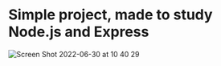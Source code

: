 # Simple project, made to study Node.js and Express

![Screen Shot 2022-06-30 at 10 40 29](https://user-images.githubusercontent.com/57245781/176704534-15b53610-996f-46e5-b1b7-4a4c3e814889.png)

